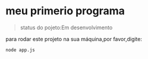 <h1>meu primerio programa </h1>

>status do pojeto:Em desenvolvimento

para rodar este projeto na sua máquina,por favor,digite:
```
node app.js
```

